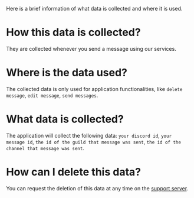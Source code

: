 Here is a brief information of what data is collected and where it is used.

# How this data is collected?
  They are collected whenever you send a message using our services.

# Where is the data used?
  The collected data is only used for application functionalities, like `delete message`, `edit message`, `send messages`.

# What data is collected?
  The application will collect the following data: `your discord id`, `your message id`, `the id of the guild that message was sent`, `the id of the channel that message was sent`.

# How can I delete this data?
  You can request the deletion of this data at any time on the [support server](https://discord.com/invite/v4Xteu8pUs).
